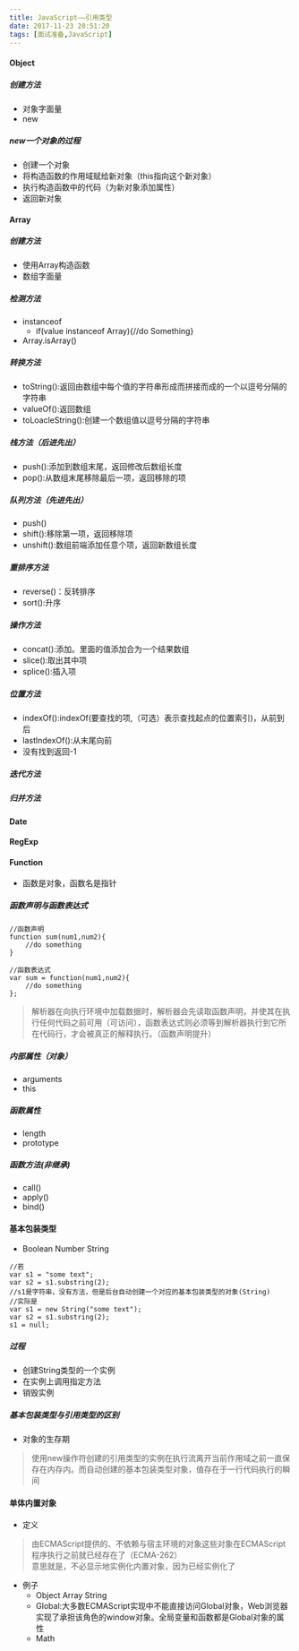 ```yaml
---
title: JavaScript——引用类型
date: 2017-11-23 20:51:20
tags: [面试准备,JavaScript]
---
```

#### Object
##### 创建方法
+ 对象字面量
+ new

<!--more  -->
##### new一个对象的过程
+ 创建一个对象
+ 将构造函数的作用域赋给新对象（this指向这个新对象）
+ 执行构造函数中的代码（为新对象添加属性）
+ 返回新对象

#### Array
##### 创建方法
+ 使用Array构造函数
+ 数组字面量

##### 检测方法
+ instanceof
    + if(value instanceof Array){//do Something}
+ Array.isArray()

##### 转换方法
+ toString():返回由数组中每个值的字符串形成而拼接而成的一个以逗号分隔的字符串
+ valueOf():返回数组
+ toLoacleString():创建一个数组值以逗号分隔的字符串

##### 栈方法（后进先出）
+ push():添加到数组末尾，返回修改后数组长度
+ pop():从数组末尾移除最后一项，返回移除的项

##### 队列方法（先进先出）
+ push()
+ shift():移除第一项，返回移除项
+ unshift():数组前端添加任意个项，返回新数组长度

##### 重排序方法
+ reverse()：反转排序
+ sort():升序

##### 操作方法
+ concat():添加。里面的值添加合为一个结果数组
+ slice():取出其中项
+ splice():插入项

##### 位置方法
+ indexOf():indexOf(要查找的项,（可选）表示查找起点的位置索引)，从前到后
+ lastIndexOf():从末尾向前
+ 没有找到返回-1

##### 迭代方法
##### 归并方法

#### Date
#### RegExp
#### Function
+ 函数是对象，函数名是指针

##### 函数声明与函数表达式
```
//函数声明
function sum(num1,num2){
    //do something
}

//函数表达式
var sum = function(num1,num2){
    //do something
};
```
 >解析器在向执行环境中加载数据时，解析器会先读取函数声明，并使其在执行任何代码之前可用（可访问），函数表达式则必须等到解析器执行到它所在代码行，才会被真正的解释执行。（函数声明提升）

##### 内部属性（对象）
+ arguments
+ this

##### 函数属性
+ length
+ prototype

##### 函数方法(非继承)
+ call()
+ apply()
+ bind()

#### 基本包装类型
+ Boolean Number String
```
//若
var s1 = "some text";
var s2 = s1.substring(2);
//s1是字符串，没有方法，但是后台自动创建一个对应的基本包装类型的对象(String)
//实际是
var s1 = new String("some text");
var s2 = s1.substring(2);
s1 = null;
```
##### 过程
+ 创建String类型的一个实例
+ 在实例上调用指定方法
+ 销毁实例

##### 基本包装类型与引用类型的区别
+ 对象的生存期
>使用new操作符创建的引用类型的实例在执行流离开当前作用域之前一直保存在内存内。而自动创建的基本包装类型对象，值存在于一行代码执行的瞬间

#### 单体内置对象
+ 定义
>由ECMAScript提供的、不依赖与宿主环境的对象这些对象在ECMAScript程序执行之前就已经存在了（ECMA-262）  
意思就是，不必显示地实例化内置对象，因为已经实例化了

+ 例子
    + Object Array String
    + Global:大多数ECMAScript实现中不能直接访问Global对象，Web浏览器实现了承担该角色的window对象。全局变量和函数都是Global对象的属性
    + Math